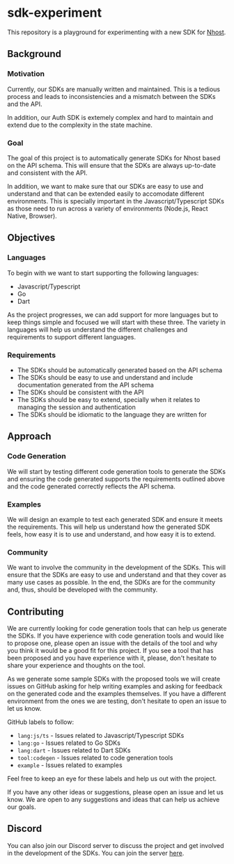 # sdk-experiment

This repository is a playground for experimenting with a new SDK for [Nhost](https://nhost.io).

## Background

### Motivation

Currently, our SDKs are manually written and maintained. This is a tedious process and leads to inconsistencies and a mismatch between the SDKs and the API.

In addition, our Auth SDK is extemely complex and hard to maintain and extend due to the complexity in the state machine.

### Goal

The goal of this project is to automatically generate SDKs for Nhost based on the API schema. This will ensure that the SDKs are always up-to-date and consistent with the API.

In addition, we want to make sure that our SDKs are easy to use and understand and that can be extended easily to accomodate different environments. This is specially important in the Javascript/Typescript SDKs as those need to run across a variety of environments (Node.js, React Native, Browser).

## Objectives

### Languages

To begin with we want to start supporting the following languages:

- Javascript/Typescript
- Go
- Dart

As the project progresses, we can add support for more languages but to keep things simple and focused we will start with these three. The variety in languages will help us understand the different challenges and requirements to support different languages.

### Requirements

- The SDKs should be automatically generated based on the API schema
- The SDKs should be easy to use and understand and include documentation generated from the API schema
- The SDKs should be consistent with the API
- The SDKs should be easy to extend, specially when it relates to managing the session and authentication
- The SDKs should be idiomatic to the language they are written for

## Approach

### Code Generation

We will start by testing different code generation tools to generate the SDKs and ensuring the code generated supports the requirements outlined above and the code generated correctly reflects the API schema.

### Examples

We will design an example to test each generated SDK and ensure it meets the requirements. This will help us understand how the generated SDK feels, how easy it is to use and understand, and how easy it is to extend.

### Community

We want to involve the community in the development of the SDKs. This will ensure that the SDKs are easy to use and understand and that they cover as many use cases as possible. In the end, the SDKs are for the community and, thus, should be developed with the community.

## Contributing

We are currently looking for code generation tools that can help us generate the SDKs. If you have experience with code generation tools and would like to propose one, please open an issue with the details of the tool and why you think it would be a good fit for this project. If you see a tool that has been proposed and you have experience with it, please, don't hesitate to share your experience and thoughts on the tool.

As we generate some sample SDKs with the proposed tools we will create issues on GitHub asking for help writing examples and asking for feedback on the generated code and the examples themselves. If you have a different environment from the ones we are testing, don't hesitate to open an issue to let us know.

GitHub labels to follow:

- `lang:js/ts` - Issues related to Javascript/Typescript SDKs
- `lang:go` - Issues related to Go SDKs
- `lang:dart` - Issues related to Dart SDKs
- `tool:codegen` - Issues related to code generation tools
- `example` - Issues related to examples

Feel free to keep an eye for these labels and help us out with the project.

If you have any other ideas or suggestions, please open an issue and let us know. We are open to any suggestions and ideas that can help us achieve our goals.

## Discord

You can also join our Discord server to discuss the project and get involved in the development of the SDKs. You can join the server [here](https://discord.gg/ZUg87u5a).
